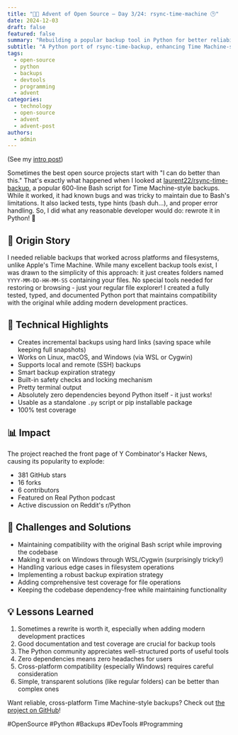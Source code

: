 ```yaml
---
title: "🎄🎁 Advent of Open Source – Day 3/24: rsync-time-machine 🕒"
date: 2024-12-03
draft: false
featured: false
summary: "Rebuilding a popular backup tool in Python for better reliability and cross-platform compatibility."
subtitle: "A Python port of rsync-time-backup, enhancing Time Machine-style backups."
tags:
  - open-source
  - python
  - backups
  - devtools
  - programming
  - advent
categories:
  - technology
  - open-source
  - advent
  - advent-post
authors:
  - admin
---
```


(See my [intro post](../))

Sometimes the best open source projects start with "I can do better than this." That's exactly what happened when I looked at [laurent22/rsync-time-backup](https://github.com/laurent22/rsync-time-backup), a popular 600-line Bash script for Time Machine-style backups. While it worked, it had known bugs and was tricky to maintain due to Bash's limitations. It also lacked tests, type hints (bash duh...), and proper error handling. So, I did what any reasonable developer would do: rewrote it in Python! 🐍

## 📖 Origin Story

I needed reliable backups that worked across platforms and filesystems, unlike Apple's Time Machine. While many excellent backup tools exist, I was drawn to the simplicity of this approach: it just creates folders named `YYYY-MM-DD-HH-MM-SS` containing your files. No special tools needed for restoring or browsing - just your regular file explorer! I created a fully tested, typed, and documented Python port that maintains compatibility with the original while adding modern development practices.

## 🔧 Technical Highlights

- Creates incremental backups using hard links (saving space while keeping full snapshots)
- Works on Linux, macOS, and Windows (via WSL or Cygwin)
- Supports local and remote (SSH) backups
- Smart backup expiration strategy
- Built-in safety checks and locking mechanism
- Pretty terminal output
- Absolutely zero dependencies beyond Python itself - it just works!
- Usable as a standalone `.py` script or pip installable package
- 100% test coverage

## 📊 Impact

The project reached the front page of Y Combinator's Hacker News, causing its popularity to explode:

- 381 GitHub stars
- 16 forks
- 6 contributors
- Featured on Real Python podcast
- Active discussion on Reddit's r/Python

## 🎯 Challenges and Solutions

- Maintaining compatibility with the original Bash script while improving the codebase
- Making it work on Windows through WSL/Cygwin (surprisingly tricky!)
- Handling various edge cases in filesystem operations
- Implementing a robust backup expiration strategy
- Adding comprehensive test coverage for file operations
- Keeping the codebase dependency-free while maintaining functionality

## 💡 Lessons Learned

1. Sometimes a rewrite is worth it, especially when adding modern development practices
2. Good documentation and test coverage are crucial for backup tools
3. The Python community appreciates well-structured ports of useful tools
4. Zero dependencies means zero headaches for users
5. Cross-platform compatibility (especially Windows) requires careful consideration
6. Simple, transparent solutions (like regular folders) can be better than complex ones

Want reliable, cross-platform Time Machine-style backups? Check out [the project on GitHub](https://github.com/basnijholt/rsync-time-machine.py)!

#OpenSource #Python #Backups #DevTools #Programming
